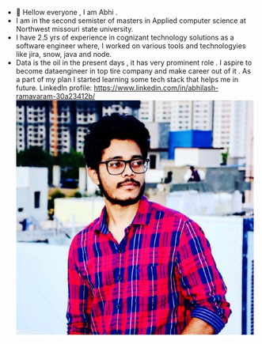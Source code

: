
- 👋  Hellow everyone , I am Abhi .
- I am in the second semister of masters in Applied computer science at Northwest missouri state university.
- I have 2.5 yrs of experience in cognizant technology solutions as a software engineer where, I worked on various tools and technologyies like jira, snow, java and node. 
- Data is the oil in the present days , it has very prominent role . I  aspire to become dataengineer in top tire company and make career out of it . As  a part of my plan I started learning some tech stack that helps me in future.
LinkedIn profile: https://www.linkedin.com/in/abhilash-ramavaram-30a23412b/
![](images/profile.png)
